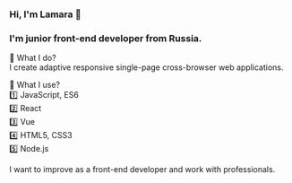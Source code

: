 ### Hi, I'm Lamara 👋

### I'm junior front-end developer from Russia. <br>
:hammer: What I do? <br>
I create adaptive responsive single-page cross-browser web applications.

:hammer: What I use? <br>
:one: JavaScript, ES6 <br>
:two: React <br>
:three: Vue <br>
:four: HTML5, CSS3 <br>
:five: Node.js <br>

I want to improve as a front-end developer and work with professionals.

<!--
**lamchik/lamchik** is a ✨ _special_ ✨ repository because its `README.md` (this file) appears on your GitHub profile.


-->
